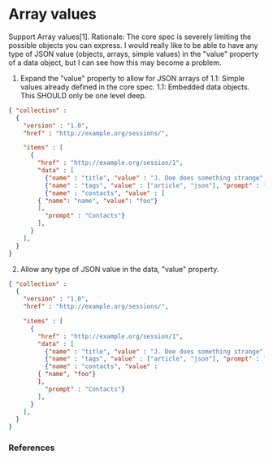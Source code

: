 # Array values 

Support Array values[1].
Rationale:
The core spec is severely limiting the possible objects you can express.
I would really like to be able to have any type of JSON value (objects, arrays, simple values) in the "value" property of 
a data object, but I can see how this may become a problem.


1. Expand the "value" property to allow for JSON arrays of
1.1: Simple values already defined in the core spec.
1.1: Embedded data objects. This SHOULD only be one level deep.


```json
{ "collection" :
  {
    "version" : "1.0",
    "href" : "http://example.org/sessions/",

    "items" : [
      {
        "href" : "http://example.org/session/1",
        "data" : [
          {"name" : "title", "value" : "J. Doe does something strange", "prompt" : "Title"},
          {"name" : "tags", "value" : ["article", "json"], "prompt" : "Tags"},
          {"name" : "contacts", "value" : [
		{ "name": "name", "value": "foo"}
	    ], 
          "prompt" : "Contacts"}
        ],
      }
    ],
  }
}
```

2. Allow any type of JSON value in the data, "value" property.

```json
{ "collection" :
  {
    "version" : "1.0",
    "href" : "http://example.org/sessions/",

    "items" : [
      {
        "href" : "http://example.org/session/1",
        "data" : [
          {"name" : "title", "value" : "J. Doe does something strange", "prompt" : "Title"},
          {"name" : "tags", "value" : ["article", "json"], "prompt" : "Tags"},
          {"name" : "contacts", "value" : 
		{ "name", "foo"}
	    ], 
          "prompt" : "Contacts"}
        ],
      }
    ],
  }
}
```

### References
